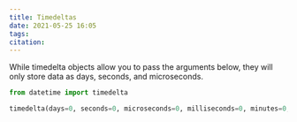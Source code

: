```yaml
---
title: Timedeltas
date: 2021-05-25 16:05
tags: 
citation: 
---
```


While timedelta objects allow you to pass the arguments below, they will only store data as days, seconds, and microseconds. 

```python
from datetime import timedelta

timedelta(days=0, seconds=0, microseconds=0, milliseconds=0, minutes=0, hours=0, weeks=0)
```
